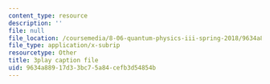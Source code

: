```yaml
---
content_type: resource
description: ''
file: null
file_location: /coursemedia/8-06-quantum-physics-iii-spring-2018/9634a88917d33bc75a84cefb3d54854b_ZzUkt-UQCX8.srt
file_type: application/x-subrip
resourcetype: Other
title: 3play caption file
uid: 9634a889-17d3-3bc7-5a84-cefb3d54854b
---
```

